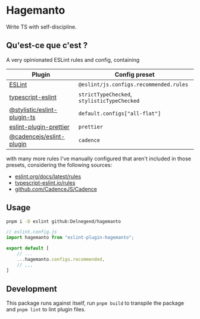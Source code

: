 # Hagemanto

Write TS with self-discipline.

## Qu'est-ce que c'est ?

A very opinionated ESLint rules and config, containing

| Plugin | Config preset |
| ---------- | ------------ |
| [ESLint](https://github.com/eslint/eslint) | `@eslint/js.configs.recommended.rules` |
| [typescript-eslint](https://typescript-eslint.io/) | `strictTypeChecked`, `stylisticTypeChecked` |
| [@stylistic/eslint-plugin-ts](https://eslint.style/packages/ts) | `default.configs["all-flat"]` |
| [eslint-plugin-prettier](https://github.com/prettier/eslint-plugin-prettier) | `prettier` |
| [@cadencejs/eslint-plugin](https://www.npmjs.com/package/@cadencejs/eslint-plugin) | `cadence` |

with many more rules I've manually configured that aren't included in those presets, considering the following sources:

- [eslint.org/docs/latest/rules](https://eslint.org/docs/latest/rules)
- [typescript-eslint.io/rules](https://typescript-eslint.io/rules/)
- [github.com/CadenceJS/Cadence](https://github.com/CadenceJS/Cadence)

## Usage
```bash
pnpm i -D eslint github:Delnegend/hagemanto
```

```javascript
// eslint.config.js
import hagemanto from "eslint-plugin-hagemanto";

export default [
    // ...
	...hagemanto.configs.recommended,
    // ,,,
]
```

## Development

This package runs against itself, run `pnpm build` to transpile the package and `pnpm lint` to lint plugin files.